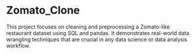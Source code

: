 # Zomato_Clone
This project focuses on cleaning and preprocessing a Zomato-like restaurant dataset using SQL and pandas. It demonstrates real-world data wrangling techniques that are crucial in any data science or data analysis workflow.
